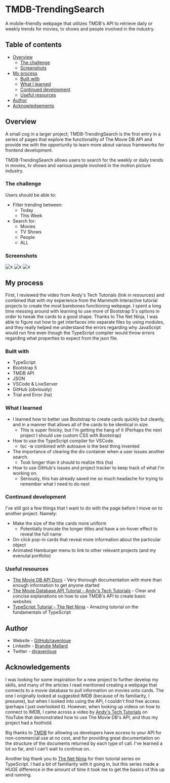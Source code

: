# TMDB-TrendingSearch
 A mobile-friendly webpage that utilizes TMDB's API to retrieve daily or weekly trends for movies, tv shows and people involved in the industry.

## Table of contents

- [Overview](#overview)
  - [The challenge](#the-challenge)
  - [Screenshots](#screenshots)
- [My process](#my-process)
  - [Built with](#built-with)
  - [What I learned](#what-i-learned)
  - [Continued development](#continued-development)
  - [Useful resources](#useful-resources)
- [Author](#author)
- [Acknowledgements](#acknowledgements)


## Overview

A small cog in a larger project; TMDB-TrendingSearch is the first entry in a series of pages that explore the functionality of The Movie DB API and provide me with the opportunity to learn more about various frameworks for frontend development. 

TMDB-TrendingSearch allows users to search for the weekly or daily trends in movies, tv shows and various people involved in the motion picture industry. 
### The challenge

Users should be able to:

- Filter trending between:
  - Today
  - This Week
- Search for:
  - Movies
  - TV Shows
  - People
  - ALL

### Screenshots

![x](./screencaps/SS-1.png)
![x](./screencaps/SS-2.png)
![x](./screencaps/SS-3.png)

## My process

First, I reviewed the video from Andy's Tech Tutorials (link in resources) and combined that with my experience from the Mammoth Interactive tutorial projects to create the most barebones functioning webpage. I spent a long time messing around with learning to use more of Bootstrap 5's options in order to tweak the cards to a good shape. Thanks to The Net Ninja, I was able to figure out how to get interfaces into separate files by using modules, and they really helped me understand the errors regarding why JavaScript would run fine even though the TypeScript compiler would throw errors regarding what properties to expect from the json file. 

### Built with

- TypeScript
- Bootstrap 5
- TMDB API
- JSON
- VSCode & LiveServer
- GitHub (obviously)
- Trial and Error (ha)

### What I learned

- I learned how to better use Bootstrap to create cards quickly but cleanly, and in a manner that allows all of the cards to be identical in size. 
  - This is super finicky, but I'm getting the hang of it (Perhaps the next project I should use custom CSS with Bootstrap)
- How to use the TypeScript compiler for VSCode.
  - tsc -w combined with autosave is the best thing invented
- The importance of clearing the div container when a user issues another search.
  - Took longer than it should to realize this (ha)
- How to use GitHub's issues and project tracker to keep track of what I'm working on.
  - Seriously, this has already saved me so much headache for trying to remember what I need to do next

### Continued development

I've still got a few things that I want to do with the page before I move on to another project. Namely:
- Make the size of the title cards more uniform
  - Potentially truncate the longer titles and have a on-hover effect to reveal the full name
- On-click pop-in cards that reveal more information about the particular object
- Animated Hamburger menu to link to other relevant projects (and my evenutal portfolio)

### Useful resources

- [The Movie DB API Docs](https://www.themoviedb.org/documentation/api) - Very thorough documentation with more than enough information to get anyone started
- [The Movie Database API Tutorial - Andy's Tech Tutorials](https://www.youtube.com/watch?v=FlFyrOEz2S4) - Clear and concise explanations on how to use TMDB's API to create basic websites
- [TypeScript Tutorial - The Net Ninja](https://www.youtube.com/playlist?list=PL4cUxeGkcC9gUgr39Q_yD6v-bSyMwKPUI) - Amazing tutorial on the fundamentals of TypeScript


## Author

- Website - [GitHub/ravenloue](https://github.com/ravenloue)
- LinkedIn - [Brandie Mallard](https://www.linkedin.com/in/brandie-mallard-0554aa219/)
- Twitter - [@ravenloue](https://www.twitter.com/ravenloue)

## Acknowledgements

I was looking for some inspiration for a new project to further develop my skills, and many of the articles I read mentioned creating a webpage that connects to a movie database to pull information on movies onto cards. The one I originally looked at suggested IMDB (because of its familiarity, I presume), but when I looked into using the API, I couldn't find free access (perhaps I just overlooked it). However, when looking up videos on how to connect to IMDB, I came across a video by [Andy's Tech Tutorials](https://www.youtube.com/@AndysTechTutorials) on YouTube that demonstrated how to use The Movie DB's API, and thus my project had a foothold. 

Big thanks to [TMDB](https://www.themoviedb.org/) for allowing us developers have access to your API for non-commercial use at no cost, and for providing great documentation on the structure of the documents returned by each type of call. I've learned a lot so far, and I can't wait to continue on. 

Another big thank you to [The Net Ninja](https://www.youtube.com/@NetNinja) for their tutorial series on TypeScript. I had a bit of familiarity with it going in, but this series made a HUGE difference in the amount of time it took me to get the basics of this up and running. 